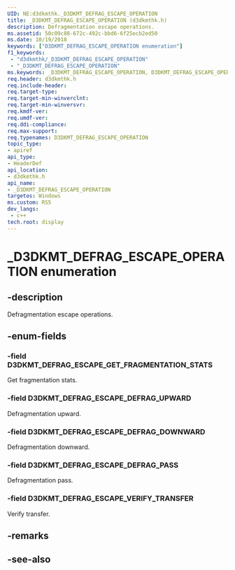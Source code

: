 ```yaml
---
UID: NE:d3dkmthk._D3DKMT_DEFRAG_ESCAPE_OPERATION
title: _D3DKMT_DEFRAG_ESCAPE_OPERATION (d3dkmthk.h)
description: Defragmentation escape operations.
ms.assetid: 50c09c88-672c-492c-bbd6-6f25ecb2ed50
ms.date: 10/19/2018
keywords: ["D3DKMT_DEFRAG_ESCAPE_OPERATION enumeration"]
f1_keywords:
 - "d3dkmthk/_D3DKMT_DEFRAG_ESCAPE_OPERATION"
 - "_D3DKMT_DEFRAG_ESCAPE_OPERATION"
ms.keywords: _D3DKMT_DEFRAG_ESCAPE_OPERATION, D3DKMT_DEFRAG_ESCAPE_OPERATION, 
req.header: d3dkmthk.h
req.include-header:
req.target-type:
req.target-min-winverclnt:
req.target-min-winversvr:
req.kmdf-ver:
req.umdf-ver:
req.ddi-compliance:
req.max-support:
req.typenames: D3DKMT_DEFRAG_ESCAPE_OPERATION
topic_type: 
- apiref
api_type: 
- HeaderDef
api_location: 
- d3dkmthk.h
api_name: 
- _D3DKMT_DEFRAG_ESCAPE_OPERATION
targetos: Windows
ms.custom: RS5
dev_langs:
 - c++
tech.root: display
---
```


# _D3DKMT_DEFRAG_ESCAPE_OPERATION enumeration

## -description

Defragmentation escape operations.

## -enum-fields

### -field D3DKMT_DEFRAG_ESCAPE_GET_FRAGMENTATION_STATS 

Get fragmentation stats.

### -field D3DKMT_DEFRAG_ESCAPE_DEFRAG_UPWARD 

Defragmentation upward.

### -field D3DKMT_DEFRAG_ESCAPE_DEFRAG_DOWNWARD 

Defragmentation downward.

### -field D3DKMT_DEFRAG_ESCAPE_DEFRAG_PASS 

Defragmentation pass.

### -field D3DKMT_DEFRAG_ESCAPE_VERIFY_TRANSFER 

Verify transfer.

## -remarks

## -see-also
